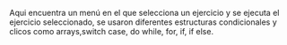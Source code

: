Aqui encuentra un menú en el que selecciona un ejercicio y se ejecuta el ejercicio seleccionado, se usaron diferentes estructuras condicionales y clicos como arrays,switch case, do while, for, if, if else. 
